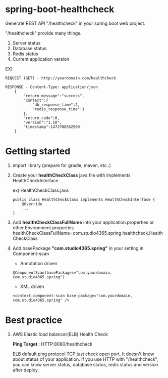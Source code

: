 # spring-boot-healthcheck
 Generate REST API "/healthcheck" in your spring boot web project.
 
 "/healthcheck" provide many things.

1. Server status
2. Database status
3. Redis status
4. Current application version

EX)

	REQUEST (GET) - http://yourdomain.com/healthcheck
	
	RESPONSE - Content-Type: application/json
		{
			"return_message":"success",
			"context":{
				"db_response_time":2,
				"redis_response_time":1
			},
			"return_code":0,
			"version":"1.10",
			"timestamp":1472708562590
		}


# Getting started
1. import library (prepare for gradle, maven, etc..)

2. Create your **healthCheckClass** java file with implements HealthCheckInterface
	
	ex) HealthCheckClass.java
	```
	public class HealthCheckClass implements HealthCheckInterface {
		@Override
		...
	}
	```

3. Add **healthCheckClassFullName** into your application.properties or other Environment properties
healthCheckClassFullName=com.studio4365.spring.healthcheck.HealthCheckClass

4. Add basePackage **"com.studio4365.spring"** in your setting in Component-scan
	* Annotation driven
	```
	@ComponentScan(basePackages="com.yourdomain, com.studio4365.spring")
	```
	* XML driven
	```
	<context:component-scan base-package="com.yourdomain, com.studio4365.spring" />
	```

# Best practice
1. AWS Elastic load balancer(ELB) Health Check

	**Ping Target** : HTTP:8080/healthcheck
	
	ELB default ping protocol TCP just check open port. It doesn't know about status of your application.
	If you use HTTP with "/healthcheck", you can know server status, database status, redis status and version after deploy.
